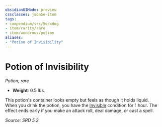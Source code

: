 ```yaml
---
obsidianUIMode: preview
cssclasses: json5e-item
tags:
- compendium/src/5e/xdmg
- item/rarity/rare
- item/wondrous/potion
aliases: 
- "Potion of Invisibility"
---
```

# Potion of Invisibility
*Potion, rare*  

- **Weight**: 0.5 lbs.

This potion's container looks empty but feels as though it holds liquid. When you drink the potion, you have the [Invisible](rules/conditions.md#Invisible) condition for 1 hour. The effect ends early if you make an attack roll, deal damage, or cast a spell.

*Source: SRD 5.2*